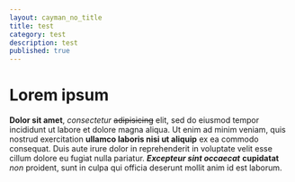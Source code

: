 ```yaml
---
layout: cayman_no_title
title: test
category: test
description: test
published: true
---
```


# Lorem ipsum
**Dolor sit amet**, *consectetur* ~~adipisicing~~ elit, sed do eiusmod tempor incididunt ut labore et dolore magna aliqua. Ut enim ad minim veniam, quis nostrud exercitation **ullamco laboris nisi ut aliquip** ex ea commodo consequat. Duis aute irure dolor in reprehenderit in voluptate velit esse cillum dolore eu fugiat nulla pariatur. ***Excepteur sint occaecat*** __cupidatat__ _non_ proident, sunt in culpa qui officia deserunt mollit anim id est laborum.

